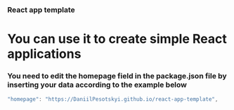 ### React app template

# You can use it to create simple React applications

### You need to edit the homepage field in the package.json file by inserting your data according to the example below

```javascript
"homepage": "https://DaniilPesotskyi.github.io/react-app-template",
```
